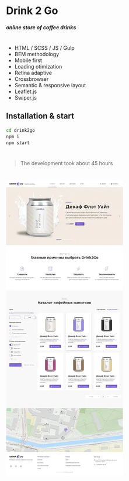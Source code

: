 # Drink 2 Go
#### _online store of coffee drinks_
#
- HTML / SCSS / JS / Gulp
- BEM methodology
- Mobile first
- Loading otimization
- Retina adaptive
- Crossbrowser
- Semantic & responsive layout
- Leaflet.js
- Swiper.js

## Installation & start

```sh
cd drink2go
npm i
npm start
```

#
> The development took about 45 hours
#

![Иллюстрация к проекту](https://github.com/MikhailLavrov/coffeshop/raw/master/source/img/thumbnail.webp)

